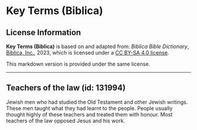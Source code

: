 # Key Terms (Biblica)

## License Information

**Key Terms (Biblica)** is based on and adapted from: _Biblica Bible Dictionary_, [Biblica, Inc.](https://www.biblica.com/), 2023, which is licensed under a [CC BY-SA 4.0 license](https://creativecommons.org/licenses/by-sa/4.0/legalcode.en).

This markdown version is provided under the same license.



--------------------------------

## Teachers of the law (id: 131994)

Jewish men who had studied the Old Testament and other Jewish writings. These men taught what they had learnt to the people. People usually thought highly of these teachers and treated them with honour. Most teachers of the law opposed Jesus and his work.


